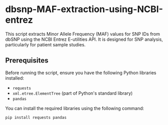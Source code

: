 # dbsnp-MAF-extraction-using-NCBI-entrez

This script extracts Minor Allele Frequency (MAF) values for SNP IDs from dbSNP using the NCBI Entrez E-utilities API. It is designed for SNP analysis, particularly for patient sample studies.

## Prerequisites

Before running the script, ensure you have the following Python libraries installed:

- `requests`
- `xml.etree.ElementTree` (part of Python's standard library)
- `pandas`

You can install the required libraries using the following command:

```bash
pip install requests pandas
